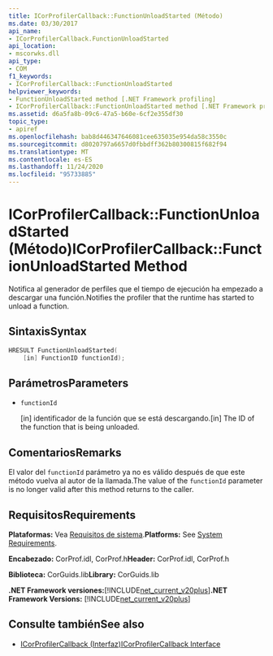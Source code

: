 ```yaml
---
title: ICorProfilerCallback::FunctionUnloadStarted (Método)
ms.date: 03/30/2017
api_name:
- ICorProfilerCallback.FunctionUnloadStarted
api_location:
- mscorwks.dll
api_type:
- COM
f1_keywords:
- ICorProfilerCallback::FunctionUnloadStarted
helpviewer_keywords:
- FunctionUnloadStarted method [.NET Framework profiling]
- ICorProfilerCallback::FunctionUnloadStarted method [.NET Framework profiling]
ms.assetid: d6a5fa8b-09c6-47a5-b60e-6cf2e355df30
topic_type:
- apiref
ms.openlocfilehash: bab8d446347646081cee635035e954da58c3550c
ms.sourcegitcommit: d8020797a6657d0fbbdff362b80300815f682f94
ms.translationtype: MT
ms.contentlocale: es-ES
ms.lasthandoff: 11/24/2020
ms.locfileid: "95733885"
---
```

# <a name="icorprofilercallbackfunctionunloadstarted-method"></a><span data-ttu-id="2d8d0-102">ICorProfilerCallback::FunctionUnloadStarted (Método)</span><span class="sxs-lookup"><span data-stu-id="2d8d0-102">ICorProfilerCallback::FunctionUnloadStarted Method</span></span>

<span data-ttu-id="2d8d0-103">Notifica al generador de perfiles que el tiempo de ejecución ha empezado a descargar una función.</span><span class="sxs-lookup"><span data-stu-id="2d8d0-103">Notifies the profiler that the runtime has started to unload a function.</span></span>  
  
## <a name="syntax"></a><span data-ttu-id="2d8d0-104">Sintaxis</span><span class="sxs-lookup"><span data-stu-id="2d8d0-104">Syntax</span></span>  
  
```cpp  
HRESULT FunctionUnloadStarted(  
    [in] FunctionID functionId);
```  
  
## <a name="parameters"></a><span data-ttu-id="2d8d0-105">Parámetros</span><span class="sxs-lookup"><span data-stu-id="2d8d0-105">Parameters</span></span>

- `functionId`

  <span data-ttu-id="2d8d0-106">\[in] identificador de la función que se está descargando.</span><span class="sxs-lookup"><span data-stu-id="2d8d0-106">\[in] The ID of the function that is being unloaded.</span></span>

## <a name="remarks"></a><span data-ttu-id="2d8d0-107">Comentarios</span><span class="sxs-lookup"><span data-stu-id="2d8d0-107">Remarks</span></span>  

 <span data-ttu-id="2d8d0-108">El valor del `functionId` parámetro ya no es válido después de que este método vuelva al autor de la llamada.</span><span class="sxs-lookup"><span data-stu-id="2d8d0-108">The value of the `functionId` parameter is no longer valid after this method returns to the caller.</span></span>  
  
## <a name="requirements"></a><span data-ttu-id="2d8d0-109">Requisitos</span><span class="sxs-lookup"><span data-stu-id="2d8d0-109">Requirements</span></span>  

 <span data-ttu-id="2d8d0-110">**Plataformas:** Vea [Requisitos de sistema](../../get-started/system-requirements.md).</span><span class="sxs-lookup"><span data-stu-id="2d8d0-110">**Platforms:** See [System Requirements](../../get-started/system-requirements.md).</span></span>  
  
 <span data-ttu-id="2d8d0-111">**Encabezado:** CorProf.idl, CorProf.h</span><span class="sxs-lookup"><span data-stu-id="2d8d0-111">**Header:** CorProf.idl, CorProf.h</span></span>  
  
 <span data-ttu-id="2d8d0-112">**Biblioteca:** CorGuids.lib</span><span class="sxs-lookup"><span data-stu-id="2d8d0-112">**Library:** CorGuids.lib</span></span>  
  
 <span data-ttu-id="2d8d0-113">**.NET Framework versiones:**[!INCLUDE[net_current_v20plus](../../../../includes/net-current-v20plus-md.md)]</span><span class="sxs-lookup"><span data-stu-id="2d8d0-113">**.NET Framework Versions:** [!INCLUDE[net_current_v20plus](../../../../includes/net-current-v20plus-md.md)]</span></span>  
  
## <a name="see-also"></a><span data-ttu-id="2d8d0-114">Consulte también</span><span class="sxs-lookup"><span data-stu-id="2d8d0-114">See also</span></span>

- [<span data-ttu-id="2d8d0-115">ICorProfilerCallback (Interfaz)</span><span class="sxs-lookup"><span data-stu-id="2d8d0-115">ICorProfilerCallback Interface</span></span>](icorprofilercallback-interface.md)
